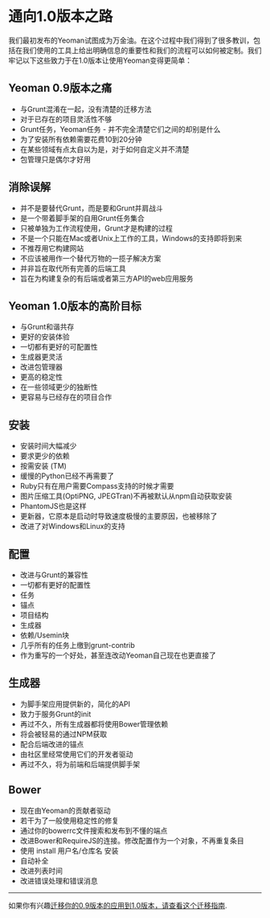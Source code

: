 # 通向1.0版本之路

我们最初发布的Yeoman试图成为万金油。在这个过程中我们得到了很多教训，包括在我们使用的工具上给出明确信息的重要性和我们的流程可以如何被定制。我们牢记以下这些致力于在1.0版本让使用Yeoman变得更简单：

## Yeoman 0.9版本之痛

* 与Grunt混淆在一起，没有清楚的迁移方法
* 对于已存在的项目灵活性不够
* Grunt任务，Yeoman任务 - 并不完全清楚它们之间的却别是什么
* 为了安装所有依赖需要花费10到20分钟
* 在某些领域有点太自以为是，对于如何自定义并不清楚
* 包管理只是偶尔才好用

## 消除误解

* 并不是要替代Grunt，而是要和Grunt并肩战斗
* 是一个带着脚手架的自用Grunt任务集合
* 只被单独为工作流程使用，Grunt才是构建的过程
* 不是一个只能在Mac或者Unix上工作的工具，Windows的支持即将到来
* 不推荐用它构建网站
* 不应该被用作一个替代万物的一揽子解决方案
* 并非旨在取代所有完善的后端工具
* 旨在为构建复杂的有后端或者第三方API的web应用服务

## Yeoman 1.0版本的高阶目标

* 与Grunt和谐共存
* 更好的安装体验
* 一切都有更好的可配置性
* 生成器更灵活
* 改进包管理器
* 更高的稳定性
* 在一些领域更少的独断性
* 更容易与已经存在的项目合作

## 安装

* 安装时间大幅减少
* 要求更少的依赖
* 按需安装 (TM)
* 缓慢的Python已经不再需要了
* Ruby只有在用户需要Compass支持的时候才需要
* 图片压缩工具(OptiPNG, JPEGTran)不再被默认从npm自动获取安装
* PhantomJS也是这样
* 更新器，它原本是启动时导致速度极慢的主要原因，也被移除了
* 改进了对Windows和Linux的支持

## 配置

* 改进与Grunt的兼容性
* 一切都有更好的配置性
* 任务
* 锚点
* 项目结构
* 生成器
* 依赖/Usemin块
* 几乎所有的任务上缴到grunt-contrib
* 作为重写的一个好处，甚至连改动Yeoman自己现在也更直接了

## 生成器

* 为脚手架应用提供新的，简化的API
* 致力于服务Grunt的init
* 再过不久，所有生成器都将使用Bower管理依赖
* 将会被轻易的通过NPM获取
* 配合后端改进的锚点
* 由社区里经常使用它们的开发者驱动
* 再过不久，将为前端和后端提供脚手架

## Bower

* 现在由Yeoman的贡献者驱动
* 若干为了一般使用稳定性的修复
* 通过你的bowerrc文件搜索和发布到不懂的端点
* 改进Bower和RequireJS的连接。修改配置作为一个对象，不再重复条目
* 使用 install 用户名/仓库名 安装 
* 自动补全
* 改进列表时间
* 改进错误处理和错误消息

<hr>

如果你有兴趣[迁移你的0.9版本的应用到1.0版本，请查看这个迁移指南](https://github.com/yeoman/yeoman/wiki/Migrate-from-0.9.6-to-1.0).
